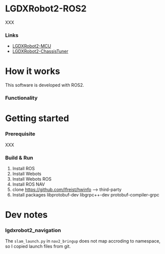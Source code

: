 # LGDXRobot2-ROS2

XXX

### Links

*   [LGDXRobot2-MCU](https://gitlab.com/yukaitung/lgdxrobot2-mcu)
*   [LGDXRobot2-ChassisTuner](https://gitlab.com/yukaitung/lgdxrobot2-chassistuner)

# How it works

This software is developed with ROS2.

### Functionality

# Getting started

### Prerequisite

XXX

### Build & Run

1. Install ROS
2. Install Webots
3. Install Webots ROS
4. Install ROS NAV
5. clone https://github.com/lfreist/hwinfo --> third-party
6. Install packages libprotobuf-dev libgrpc++-dev protobuf-compiler-grpc

# Dev notes

### lgdxrobot2_navigation

The `slam_launch.py` in `nav2_bringup` does not map accroding to namespace, so I copied launch files from git.
